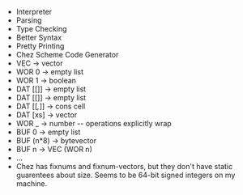 - Interpreter
- Parsing
- Type Checking
- Better Syntax
- Pretty Printing
- Chez Scheme Code Generator
 - VEC         -> vector
 - WOR 0       -> empty list
 - WOR 1       -> boolean
 - DAT [[]]    -> empty list
 - DAT [[]]    -> empty list
 - DAT [[_,_]] -> cons cell
 - DAT [xs]    -> vector
 - WOR _       -> number -- operations explicitly wrap
 - BUF 0       -> empty list
 - BUF (n*8)   -> bytevector
 - BUF n       -> VEC (WOR n)
 - ...
 - Chez has fixnums and fixnum-vectors, but they don't have static
   guarentees about size. Seems to be 64-bit signed integers on my machine.
